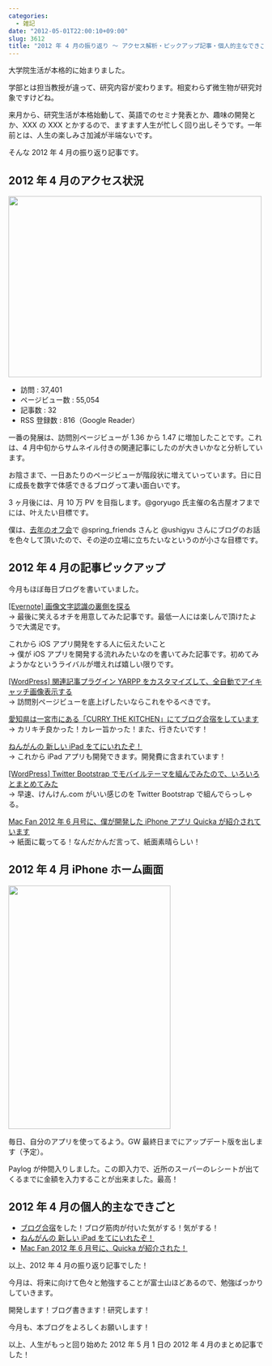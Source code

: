 ```yaml
---
categories:
  - 雑記
date: "2012-05-01T22:00:10+09:00"
slug: 3612
title: "2012 年 4 月の振り返り 〜 アクセス解析・ピックアップ記事・個人的主なできごと 〜"
---
```


大学院生活が本格的に始まりました。

学部とは担当教授が違って、研究内容が変わります。相変わらず微生物が研究対象ですけどね。

来月から、研究生活が本格始動して、英語でのセミナ発表とか、趣味の開発とか、XXX の XXX とかするので、ますます人生が忙しく回り出しそうです。一年前とは、人生の楽しみさ加減が半端ないです。

そんな 2012 年 4 月の振り返り記事です。

## 2012 年 4 月のアクセス状況

<img alt="" src="/images/2012/05/3612_1.png" width="500" height="357">

- 訪問 : 37,401
- ページビュー数 : 55,054
- 記事数 : 32
- RSS 登録数 : 816（Google Reader）

一番の発展は、訪問別ページビューが 1.36 から 1.47 に増加したことです。これは、4 月中旬からサムネイル付きの関連記事にしたのが大きいかなと分析しています。

お陰さまで、一日あたりのページビューが階段状に増えていっています。日に日に成長を数字で体感できるブログって凄い面白いです。

3 ヶ月後には、月 10 万 PV を目指します。@goryugo 氏主催の名古屋オフまでには、叶えたい目標です。

僕は、[去年のオフ会](http://rakuishi.com/archives/839/)で @spring_friends さんと @ushigyu さんにブログのお話を色々して頂いたので、その逆の立場に立ちたいなというのが小さな目標です。

## 2012 年 4 月の記事ピックアップ

今月もほぼ毎日ブログを書いていました。

[[Evernote] 画像文字認識の裏側を探る](http://rakuishi.com/archives/3239/)  
→ 最後に笑えるオチを用意してみた記事です。最低一人には楽しんで頂けたようで大満足です。

これから iOS アプリ開発をする人に伝えたいこと  
→ 僕が iOS アプリを開発する流れみたいなのを書いてみた記事です。初めてみようかなというライバルが増えれば嬉しい限りです。

[[WordPress] 関連記事プラグイン YARPP をカスタマイズして、全自動でアイキャッチ画像表示する](http://rakuishi.com/archives/3346/)  
→ 訪問別ページビューを底上げしたいならこれをやるべきです。

[愛知県は一宮市にある「CURRY THE KITCHEN」にてブログ合宿をしています](http://rakuishi.com/archives/3434/)  
→ カリキチ良かった！カレー旨かった！また、行きたいです！

[ねんがんの 新しい iPad をてにいれたぞ！](http://rakuishi.com/archives/3486/)  
→ これから iPad アプリも開発できます。開発費に含まれています！

[[WordPress] Twitter Bootstrap でモバイルテーマを組んでみたので、いろいろとまとめてみた](http://rakuishi.com/archives/3554/)  
→ 早速、けんけん.com がいい感じのを Twitter Bootstrap で組んでらっしゃる。

[Mac Fan 2012 年 6 月号に、僕が開発した iPhone アプリ Quicka が紹介されています](http://rakuishi.com/archives/3581/)  
→ 紙面に載ってる！なんだかんだ言って、紙面素晴らしい！

## 2012 年 4 月 iPhone ホーム画面

<img alt="" src="/images/2012/05/3612_2.png" width="320" height="480">

毎日、自分のアプリを使ってるよう。GW 最終日までにアップデート版を出します（予定）。

<app id="511606108" title="Quicka 1.1（￥85）" src="http://a2.mzstatic.com/us/r1000/104/Purple/v4/c5/e7/f3/c5e7f362-6f60-53a8-dbe0-dbec33f240ee/ibjG3fNt4Phm08ZnZUjx0g-temp-upload.cqnwvlfj.100x100-75.png">

Paylog が仲間入りしました。この即入力で、近所のスーパーのレシートが出てくるまでに金額を入力することが出来ました。最高！

<app id="506443954" title="かんたん支払い記録 Paylog 1.0（￥85）" src="http://a4.mzstatic.com/us/r1000/099/Purple/v4/e3/61/e4/e361e4a4-0e98-795f-cfc5-030f7c9aaca3/mza_5600187474121149462.100x100-75.jpg">

## 2012 年 4 月の個人的主なできごと

- [ブログ合宿](http://rakuishi.com/archives/3434/)をした！ブログ筋肉が付いた気がする！気がする！
- [ねんがんの 新しい iPad をてにいれたぞ！](http://rakuishi.com/archives/3486/)
- [Mac Fan 2012 年 6 月号に、Quicka が紹介された！](http://rakuishi.com/archives/3581/)

以上、2012 年 4 月の振り返り記事でした！

今月は、将来に向けて色々と勉強することが富士山ほどあるので、勉強ばっかりしていきます。

開発します！ブログ書きます！研究します！

今月も、本ブログをよろしくお願いします！

以上、人生がもっと回り始めた 2012 年 5 月 1 日の 2012 年 4 月のまとめ記事でした！
